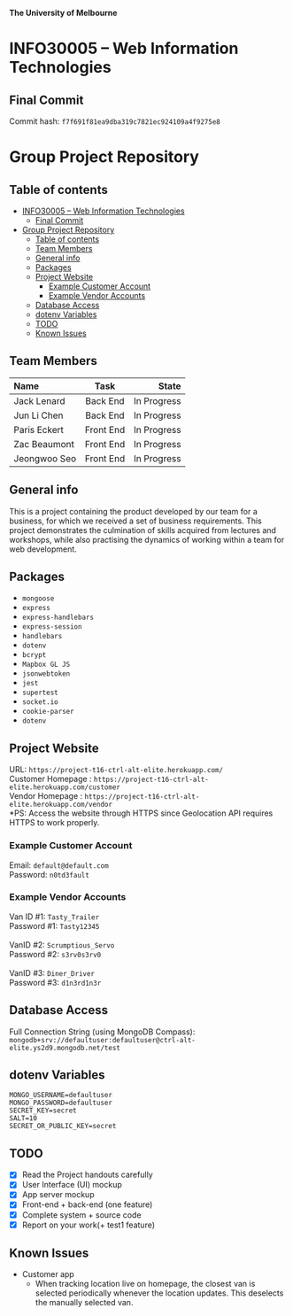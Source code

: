 **The University of Melbourne**
# INFO30005 – Web Information Technologies

## Final Commit
Commit hash: `f7f691f81ea9dba319c7821ec924109a4f9275e8`
# Group Project Repository


## Table of contents
- [INFO30005 – Web Information Technologies](#info30005--web-information-technologies)
  - [Final Commit](#final-commit)
- [Group Project Repository](#group-project-repository)
  - [Table of contents](#table-of-contents)
  - [Team Members](#team-members)
  - [General info](#general-info)
  - [Packages](#packages)
  - [Project Website](#project-website)
    - [Example Customer Account](#example-customer-account)
    - [Example Vendor Accounts](#example-vendor-accounts)
  - [Database Access](#database-access)
  - [dotenv Variables](#dotenv-variables)
  - [TODO](#todo)
  - [Known Issues](#known-issues)

## Team Members

| Name | Task | State |
| :---         |     :---:      |          ---: |
| Jack Lenard  | Back End     |  In Progress|
| Jun Li Chen     | Back End      |  In Progress |
| Paris Eckert    | Front End      |  In Progress |
| Zac Beaumont    | Front End      |  In Progress |
| Jeongwoo Seo    | Front End      |  In Progress |

## General info
This is a project containing the product developed by our team for a business, for which we received a set of business requirements. This project demonstrates the culmination of skills acquired from lectures and workshops, while also practising the dynamics of working within a team for web development. 

## Packages
* `mongoose`
* `express`
* `express-handlebars`
* `express-session`
* `handlebars`
* `dotenv`
* `bcrypt`
* `Mapbox GL JS`
* `jsonwebtoken`
* `jest`
* `supertest`
* `socket.io`
* `cookie-parser`
* `dotenv`

## Project Website
URL: `https://project-t16-ctrl-alt-elite.herokuapp.com/`
<br>Customer Homepage : `https://project-t16-ctrl-alt-elite.herokuapp.com/customer`
<br>Vendor Homepage : `https://project-t16-ctrl-alt-elite.herokuapp.com/vendor`
<br> *PS: Access the website through HTTPS since Geolocation API requires HTTPS to work properly.

### Example Customer Account

Email: `default@default.com`
<br>
Password: `n0td3fault`


### Example Vendor Accounts

Van ID   #1: `Tasty_Trailer`
<br>
Password #1: `Tasty12345`
<br><br>
VanID    #2: `Scrumptious_Servo`
<br>
Password #2: `s3rv0s3rv0`
<br><br>
VanID    #3: `Diner_Driver`
<br>
Password #3: `d1n3rd1n3r`


## Database Access

Full Connection String (using MongoDB Compass):
<br>
`mongodb+srv://defaultuser:defaultuser@ctrl-alt-elite.ys2d9.mongodb.net/test`

## dotenv Variables
```
MONGO_USERNAME=defaultuser
MONGO_PASSWORD=defaultuser
SECRET_KEY=secret
SALT=10
SECRET_OR_PUBLIC_KEY=secret
```

## TODO
- [x] Read the Project handouts carefully
- [x] User Interface (UI) mockup
- [x] App server mockup
- [x] Front-end + back-end (one feature)
- [x] Complete system + source code
- [x] Report on your work(+ test1 feature)

## Known Issues
- Customer app
  - When tracking location live on homepage, the closest van is selected periodically whenever the location updates. This deselects the manually selected van.
